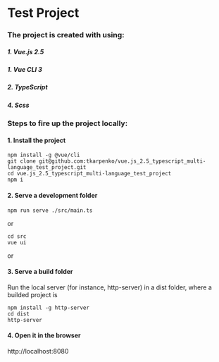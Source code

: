 # Test Project

### The project is created with using:

##### 1. Vue.js 2.5
##### 1. Vue CLI 3
##### 2. TypeScript
##### 4. Scss

### Steps to fire up the project locally:

#### 1. Install the project
```
npm install -g @vue/cli
git clone git@github.com:tkarpenko/vue.js_2.5_typescript_multi-language_test_project.git
cd vue.js_2.5_typescript_multi-language_test_project
npm i
```

#### 2. Serve a development folder
```
npm run serve ./src/main.ts
```
or
```
cd src
vue ui
```

or
#### 3. Serve a build folder
Run the local server (for instance, http-server) in a dist folder, where a builded project is
```
npm install -g http-server
cd dist
http-server
```

#### 4. Open it in the browser
http://localhost:8080 
